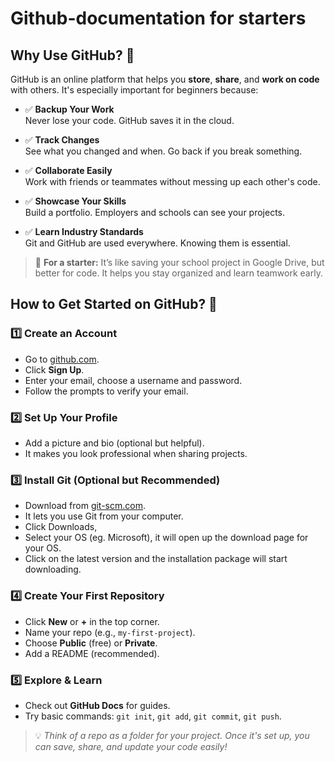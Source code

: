 # Github-documentation for starters

## Why Use GitHub? 🤔

GitHub is an online platform that helps you **store**, **share**, and **work on code** with others. It's especially important for beginners because:

- ✅ **Backup Your Work**  
  Never lose your code. GitHub saves it in the cloud.

- ✅ **Track Changes**  
  See what you changed and when. Go back if you break something.

- ✅ **Collaborate Easily**  
  Work with friends or teammates without messing up each other's code.

- ✅ **Showcase Your Skills**  
  Build a portfolio. Employers and schools can see your projects.

- ✅ **Learn Industry Standards**  
  Git and GitHub are used everywhere. Knowing them is essential.

> 🔹 **For a starter:** It’s like saving your school project in Google Drive, but better for code. It helps you stay organized and learn teamwork early.

## How to Get Started on GitHub? 🚀

### 1️⃣ **Create an Account**
- Go to [github.com](https://github.com).
- Click **Sign Up**.
- Enter your email, choose a username and password.
- Follow the prompts to verify your email.

### 2️⃣ **Set Up Your Profile**
- Add a picture and bio (optional but helpful).
- It makes you look professional when sharing projects.

### 3️⃣ **Install Git (Optional but Recommended)**
- Download from [git-scm.com](https://git-scm.com).
- It lets you use Git from your computer.
- Click Downloads,
- Select your OS (eg. Microsoft), it will open up the download page for your OS.
- Click on the latest version and the installation package will start downloading.

### 4️⃣ **Create Your First Repository**
- Click **New** or **+** in the top corner.
- Name your repo (e.g., `my-first-project`).
- Choose **Public** (free) or **Private**.
- Add a README (recommended).

### 5️⃣ **Explore & Learn**
- Check out **GitHub Docs** for guides.
- Try basic commands: `git init`, `git add`, `git commit`, `git push`.

> 💡 *Think of a repo as a folder for your project. Once it's set up, you can save, share, and update your code easily!*

